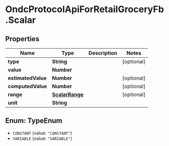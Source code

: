 # OndcProtocolApiForRetailGroceryFb.Scalar

## Properties
Name | Type | Description | Notes
------------ | ------------- | ------------- | -------------
**type** | **String** |  | [optional] 
**value** | **Number** |  | 
**estimatedValue** | **Number** |  | [optional] 
**computedValue** | **Number** |  | [optional] 
**range** | [**ScalarRange**](ScalarRange.md) |  | [optional] 
**unit** | **String** |  | 

<a name="TypeEnum"></a>
## Enum: TypeEnum

* `CONSTANT` (value: `"CONSTANT"`)
* `VARIABLE` (value: `"VARIABLE"`)

